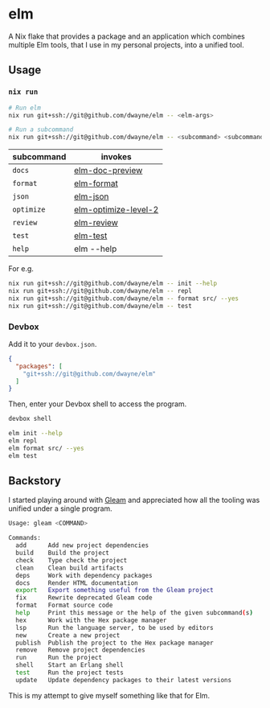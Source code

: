 # elm

A Nix flake that provides a package and an application which combines multiple Elm tools, that I use in my personal projects, into a unified tool.

## Usage


### `nix run`

```bash
# Run elm
nix run git+ssh://git@github.com/dwayne/elm -- <elm-args>

# Run a subcommand
nix run git+ssh://git@github.com/dwayne/elm -- <subcommand> <subcommand-args>
```

| subcommand | invokes              |
|------------|----------------------|
| `docs`     | [elm-doc-preview](https://github.com/dmy/elm-doc-preview) |
| `format`   | [elm-format](https://github.com/avh4/elm-format) |
| `json`     | [elm-json](https://github.com/zwilias/elm-json) |
| `optimize` | [elm-optimize-level-2](https://github.com/mdgriffith/elm-optimize-level-2) |
| `review`   | [elm-review](https://github.com/jfmengels/elm-review) |
| `test`     | [elm-test](https://github.com/rtfeldman/node-test-runner) |
| `help`     | elm --help |

For e.g.

```bash
nix run git+ssh://git@github.com/dwayne/elm -- init --help
nix run git+ssh://git@github.com/dwayne/elm -- repl
nix run git+ssh://git@github.com/dwayne/elm -- format src/ --yes
nix run git+ssh://git@github.com/dwayne/elm -- test
```

### Devbox

Add it to your `devbox.json`.

```json
{
  "packages": [
    "git+ssh://git@github.com/dwayne/elm"
  ]
}
```

Then, enter your Devbox shell to access the program.

```bash
devbox shell

elm init --help
elm repl
elm format src/ --yes
elm test
```

## Backstory

I started playing around with [Gleam](https://gleam.run/) and appreciated how all the tooling was unified under a single program.

```bash
Usage: gleam <COMMAND>

Commands:
  add      Add new project dependencies
  build    Build the project
  check    Type check the project
  clean    Clean build artifacts
  deps     Work with dependency packages
  docs     Render HTML documentation
  export   Export something useful from the Gleam project
  fix      Rewrite deprecated Gleam code
  format   Format source code
  help     Print this message or the help of the given subcommand(s)
  hex      Work with the Hex package manager
  lsp      Run the language server, to be used by editors
  new      Create a new project
  publish  Publish the project to the Hex package manager
  remove   Remove project dependencies
  run      Run the project
  shell    Start an Erlang shell
  test     Run the project tests
  update   Update dependency packages to their latest versions
```

This is my attempt to give myself something like that for Elm.
